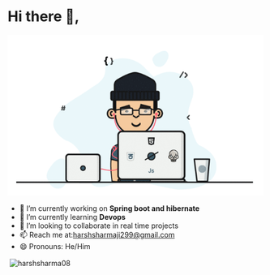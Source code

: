 <h1 align="">Hi there 👋,</h1>
<p align="center">
<img src="developer.gif" alt="banner that says Harsh Sharma - software engineer">
<p>
  
- 🔭 I’m currently working on **Spring boot and hibernate**
- 🌱 I’m currently learning **Devops**
- 👯 I’m looking to collaborate in real time projects
- 📫 Reach me at:harshsharmaji299@gmail.com
- 😄 Pronouns: He/Him

<p>&nbsp;<img align="center" src="https://github-readme-stats.vercel.app/api?username=harshsharma08&show_icons=true&locale=en" alt="harshsharma08" /></p>
